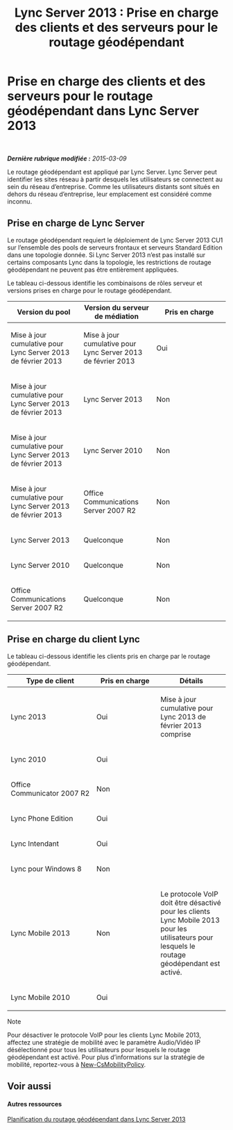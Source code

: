﻿---
title: 'Lync Server 2013 : Prise en charge des clients et des serveurs pour le routage géodépendant'
TOCTitle: Prise en charge des clients et des serveurs pour le routage géodépendant
ms:assetid: 26c2ca3d-026d-4dd7-94fa-15ebb4406953
ms:mtpsurl: https://technet.microsoft.com/fr-fr/library/JJ994024(v=OCS.15)
ms:contentKeyID: 53095382
ms.date: 05/20/2016
mtps_version: v=OCS.15
ms.translationtype: HT
---

# Prise en charge des clients et des serveurs pour le routage géodépendant dans Lync Server 2013

 

_**Dernière rubrique modifiée :** 2015-03-09_

Le routage géodépendant est appliqué par Lync Server. Lync Server peut identifier les sites réseau à partir desquels les utilisateurs se connectent au sein du réseau d’entreprise. Comme les utilisateurs distants sont situés en dehors du réseau d’entreprise, leur emplacement est considéré comme inconnu.

## Prise en charge de Lync Server

Le routage géodépendant requiert le déploiement de Lync Server 2013 CU1 sur l’ensemble des pools de serveurs frontaux et serveurs Standard Edition dans une topologie donnée. Si Lync Server 2013 n’est pas installé sur certains composants Lync dans la topologie, les restrictions de routage géodépendant ne peuvent pas être entièrement appliquées.

Le tableau ci-dessous identifie les combinaisons de rôles serveur et versions prises en charge pour le routage géodépendant.


<table>
<colgroup>
<col style="width: 33%" />
<col style="width: 33%" />
<col style="width: 33%" />
</colgroup>
<thead>
<tr class="header">
<th>Version du pool</th>
<th>Version du serveur de médiation</th>
<th>Pris en charge</th>
</tr>
</thead>
<tbody>
<tr class="odd">
<td><p>Mise à jour cumulative pour Lync Server 2013 de février 2013</p></td>
<td><p>Mise à jour cumulative pour Lync Server 2013 de février 2013</p></td>
<td><p>Oui</p></td>
</tr>
<tr class="even">
<td><p>Mise à jour cumulative pour Lync Server 2013 de février 2013</p></td>
<td><p>Lync Server 2013</p></td>
<td><p>Non</p></td>
</tr>
<tr class="odd">
<td><p>Mise à jour cumulative pour Lync Server 2013 de février 2013</p></td>
<td><p>Lync Server 2010</p></td>
<td><p>Non</p></td>
</tr>
<tr class="even">
<td><p>Mise à jour cumulative pour Lync Server 2013 de février 2013</p></td>
<td><p>Office Communications Server 2007 R2</p></td>
<td><p>Non</p></td>
</tr>
<tr class="odd">
<td><p>Lync Server 2013</p></td>
<td><p>Quelconque</p></td>
<td><p>Non</p></td>
</tr>
<tr class="even">
<td><p>Lync Server 2010</p></td>
<td><p>Quelconque</p></td>
<td><p>Non</p></td>
</tr>
<tr class="odd">
<td><p>Office Communications Server 2007 R2</p></td>
<td><p>Quelconque</p></td>
<td><p>Non</p></td>
</tr>
</tbody>
</table>


## Prise en charge du client Lync

Le tableau ci-dessous identifie les clients pris en charge par le routage géodépendant.


<table>
<colgroup>
<col style="width: 33%" />
<col style="width: 33%" />
<col style="width: 33%" />
</colgroup>
<thead>
<tr class="header">
<th>Type de client</th>
<th>Pris en charge</th>
<th>Détails</th>
</tr>
</thead>
<tbody>
<tr class="odd">
<td><p>Lync 2013</p></td>
<td><p>Oui</p></td>
<td><p>Mise à jour cumulative pour Lync 2013 de février 2013 comprise</p></td>
</tr>
<tr class="even">
<td><p>Lync 2010</p></td>
<td><p>Oui</p></td>
<td> </td>
</tr>
<tr class="odd">
<td><p>Office Communicator 2007 R2</p></td>
<td><p>Non</p></td>
<td> </td>
</tr>
<tr class="even">
<td><p>Lync Phone Edition</p></td>
<td><p>Oui</p></td>
<td> </td>
</tr>
<tr class="odd">
<td><p>Lync Intendant</p></td>
<td><p>Oui</p></td>
<td> </td>
</tr>
<tr class="even">
<td><p>Lync pour Windows 8</p></td>
<td><p>Non</p></td>
<td> </td>
</tr>
<tr class="odd">
<td><p>Lync Mobile 2013</p></td>
<td><p>Non</p></td>
<td><p>Le protocole VoIP doit être désactivé pour les clients Lync Mobile 2013 pour les utilisateurs pour lesquels le routage géodépendant est activé.</p></td>
</tr>
<tr class="even">
<td><p>Lync Mobile 2010</p></td>
<td><p>Oui</p></td>
<td> </td>
</tr>
</tbody>
</table>

  

> [!note]  
> Pour désactiver le protocole VoIP pour les clients Lync Mobile 2013, affectez une stratégie de mobilité avec le paramètre Audio/Vidéo IP désélectionné pour tous les utilisateurs pour lesquels le routage géodépendant est activé. Pour plus d’informations sur la stratégie de mobilité, reportez-vous à <a href="https://docs.microsoft.com/en-us/powershell/module/skype/New-CsMobilityPolicy">New-CsMobilityPolicy</a>.

## Voir aussi

#### Autres ressources

[Planification du routage géodépendant dans Lync Server 2013](lync-server-2013-planning-for-location-based-routing.md)


